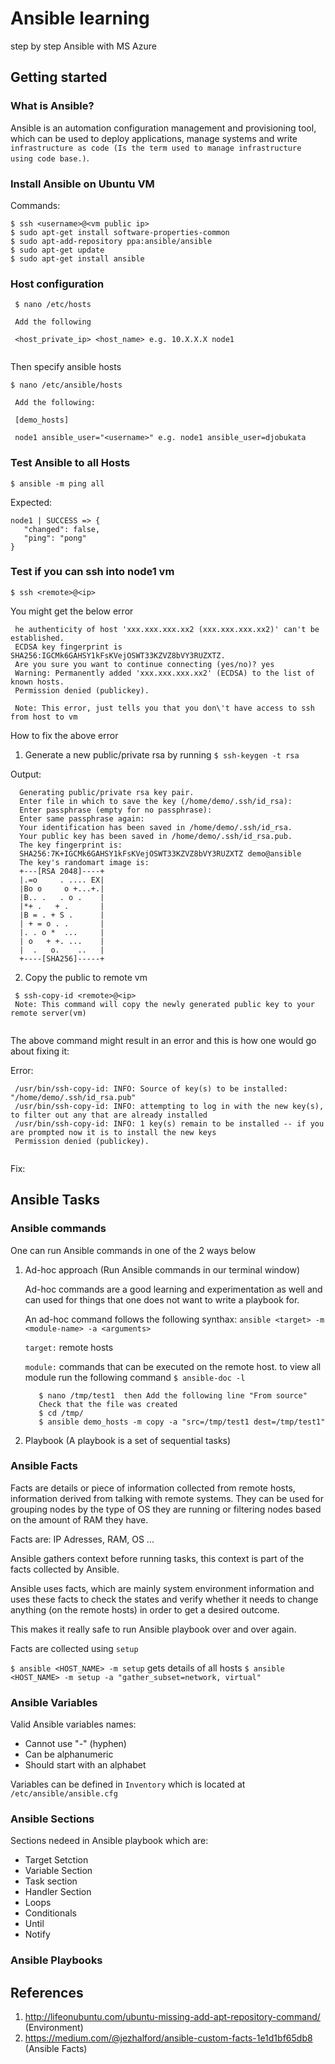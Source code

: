 # Ansible learning
step by step Ansible with MS Azure 

## Getting started 

### What is Ansible?

Ansible is an automation configuration management and provisioning tool, which can be used to deploy applications, manage systems
and write ```infrastructure as code (Is the term used to manage infrastructure using code base.)```. 

### Install Ansible on Ubuntu VM 

Commands: 
  ```
  $ ssh <username>@<vm public ip>
  $ sudo apt-get install software-properties-common
  $ sudo apt-add-repository ppa:ansible/ansible
  $ sudo apt-get update
  $ sudo apt-get install ansible
  ```
  
  
 ### Host configuration
 
 ```
  $ nano /etc/hosts
  
  Add the following 
  
  <host_private_ip> <host_name> e.g. 10.X.X.X node1
  
 ```
 
 Then specify ansible hosts
 
 ```
 $ nano /etc/ansible/hosts
  
  Add the following:
  
  [demo_hosts]
  
  node1 ansible_user="<username>" e.g. node1 ansible_user=djobukata
 ```
 
 ### Test Ansible to all Hosts
 
 ```
 $ ansible -m ping all
 ```
 Expected:
 
 ```
 node1 | SUCCESS => {
    "changed": false, 
    "ping": "pong"
}
 ```
  
 ### Test if you can ssh into node1 vm 
 
 ```$ ssh <remote>@<ip>```
 
 You might get the below error
  
 ```
  he authenticity of host 'xxx.xxx.xxx.xx2 (xxx.xxx.xxx.xx2)' can't be established.
  ECDSA key fingerprint is SHA256:IGCMk6GAHSY1kFsKVejOSWT33KZVZ8bVY3RUZXTZ.
  Are you sure you want to continue connecting (yes/no)? yes
  Warning: Permanently added 'xxx.xxx.xxx.xx2' (ECDSA) to the list of known hosts.
  Permission denied (publickey).
  
  Note: This error, just tells you that you don\'t have access to ssh from host to vm
 ```
 
 How to fix the above error
 
 1. Generate a new public/private rsa by running
  ```$ ssh-keygen -t rsa ```
  
  Output: 
  
  ```
    Generating public/private rsa key pair.
    Enter file in which to save the key (/home/demo/.ssh/id_rsa): 
    Enter passphrase (empty for no passphrase): 
    Enter same passphrase again: 
    Your identification has been saved in /home/demo/.ssh/id_rsa.
    Your public key has been saved in /home/demo/.ssh/id_rsa.pub.
    The key fingerprint is:
    SHA256:7K+IGCMk6GAHSY1kFsKVejOSWT33KZVZ8bVY3RUZXTZ demo@ansible
    The key's randomart image is:
    +---[RSA 2048]----+
    |.=o     . .... EX|
    |Bo o     o +...+.|
    |B.. .   . o .    |
    |*+ .   + .       |
    |B = . + S .      |
    | + = o . .       |
    |. . o *  ...     |
    | o   + +. ...    |
    |  .   o.    ..   |
    +----[SHA256]-----+
  ```
  
 2. Copy the public to remote vm 
 
 ```
  $ ssh-copy-id <remote>@<ip>
  Note: This command will copy the newly generated public key to your remote server(vm)
  
 ```
 The above command might result in an error and this is how one would go about fixing it:
 
 Error:
 
 ```
  /usr/bin/ssh-copy-id: INFO: Source of key(s) to be installed: "/home/demo/.ssh/id_rsa.pub"
  /usr/bin/ssh-copy-id: INFO: attempting to log in with the new key(s), to filter out any that are already installed
  /usr/bin/ssh-copy-id: INFO: 1 key(s) remain to be installed -- if you are prompted now it is to install the new keys
  Permission denied (publickey).
  
 ```
 
 Fix: 
 
 
 
 ## Ansible Tasks
 
 ### Ansible commands
 
 One can run Ansible commands in one of the 2 ways below
 
 1. Ad-hoc approach (Run Ansible commands in our terminal window)
 
     Ad-hoc commands are a good learning and experimentation as well and can used for things that one does not want to write 
     a playbook for.

     An ad-hoc command follows the following synthax: ```ansible <target> -m <module-name> -a <arguments> ```

     ```target:``` remote hosts 
     
     ```module:``` commands that can be executed on the remote host. to view all module run the following command ```$ ansible-doc -l ```
     

     ```
        $ nano /tmp/test1  then Add the following line "From source"
        Check that the file was created
        $ cd /tmp/
        $ ansible demo_hosts -m copy -a "src=/tmp/test1 dest=/tmp/test1"
     ```
 
 2. Playbook (A playbook is a set of sequential tasks)
 
 ### Ansible Facts 
 
 Facts are details or piece of information collected from remote hosts,  
 information derived from talking with remote systems. They can be 
 used for grouping nodes by the type of OS they are running or filtering 
 nodes based on the amount of RAM they have.
 
 Facts are: IP Adresses, RAM, OS ...
 
 Ansible gathers context before running tasks, this context is part of 
 the facts collected by Ansible.
 
 Ansible uses facts, which are mainly system environment information and 
 uses these facts to check the states and verify whether it needs 
 to change anything (on the remote hosts) in order to get a desired outcome.
 
 This makes it really safe to run Ansible playbook over and over again.
 
 Facts are collected using ```setup```
 
 ```$ ansible <HOST_NAME> -m setup``` gets details of all hosts
 ```$ ansible <HOST_NAME> -m setup -a "gather_subset=network, virtual" ```

 ### Ansible Variables 
 
 Valid Ansible variables names:
 
 - Cannot use "-" (hyphen)
 - Can be alphanumeric
 - Should start with an alphabet
 
 Variables can be defined in ```Inventory``` which is located at ```/etc/ansible/ansible.cfg```
 
 ### Ansible Sections
 
 Sections nedeed in Ansible playbook which are:
 
 - Target Setction 
 - Variable Section 
 - Task section 
 - Handler Section 
 - Loops 
 - Conditionals 
 - Until
 - Notify
 
 ### Ansible Playbooks
 
 
 
 
 
  

  
  
 ## References
 
 1. http://lifeonubuntu.com/ubuntu-missing-add-apt-repository-command/ (Environment)
 2. https://medium.com/@jezhalford/ansible-custom-facts-1e1d1bf65db8 (Ansible Facts)
 
 
 

